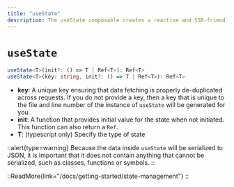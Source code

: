 ```yaml
---
title: "useState"
description: The useState composable creates a reactive and SSR-friendly shared state.
---
```


# `useState`

```ts
useState<T>(init?: () => T | Ref<T>): Ref<T>
useState<T>(key: string, init?: () => T | Ref<T>): Ref<T>
```

* **key**: A unique key ensuring that data fetching is properly de-duplicated across requests. If you do not provide a key, then a key that is unique to the file and line number of the instance of `useState` will be generated for you.
* **init**: A function that provides initial value for the state when not initiated. This function can also return a `Ref`.
* **T**: (typescript only) Specify the type of state

::alert{type=warning}
Because the data inside `useState` will be serialized to JSON, it is important that it does not contain anything that cannot be serialized, such as classes, functions or symbols.
::

::ReadMore{link="/docs/getting-started/state-management"}
::
